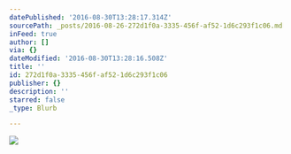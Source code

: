 ```yaml
---
datePublished: '2016-08-30T13:28:17.314Z'
sourcePath: _posts/2016-08-26-272d1f0a-3335-456f-af52-1d6c293f1c06.md
inFeed: true
author: []
via: {}
dateModified: '2016-08-30T13:28:16.508Z'
title: ''
id: 272d1f0a-3335-456f-af52-1d6c293f1c06
publisher: {}
description: ''
starred: false
_type: Blurb

---
```

![](https://the-grid-user-content.s3-us-west-2.amazonaws.com/c6f95ded-d033-41b9-89d3-49ef3fbdd40f.jpg)